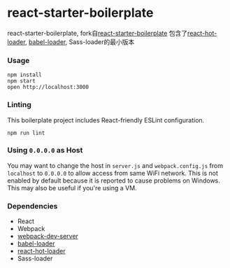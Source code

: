 react-starter-boilerplate
=====================

react-starter-boilerplate, fork自[react-starter-boilerplate](thttps://github.com/gaearon/react-hot-boilerplate) 
包含了[react-hot-loader](https://github.com/gaearon/react-hot-loader), [babel-loader](https://github.com/babel/babel-loader), Sass-loader的最小版本

### Usage

```
npm install
npm start
open http://localhost:3000
```

### Linting

This boilerplate project includes React-friendly ESLint configuration.

```
npm run lint
```

### Using `0.0.0.0` as Host

You may want to change the host in `server.js` and `webpack.config.js` from `localhost` to `0.0.0.0` to allow access from same WiFi network. This is not enabled by default because it is reported to cause problems on Windows. This may also be useful if you're using a VM.

### Dependencies

* React
* Webpack
* [webpack-dev-server](https://github.com/webpack/webpack-dev-server)
* [babel-loader](https://github.com/babel/babel-loader)
* [react-hot-loader](https://github.com/gaearon/react-hot-loader)
* Sass-loader
